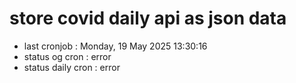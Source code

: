 # store covid daily api as json data

- last cronjob : Monday, 19 May 2025 13:30:16
- status og cron : error
- status daily cron : error
      
      